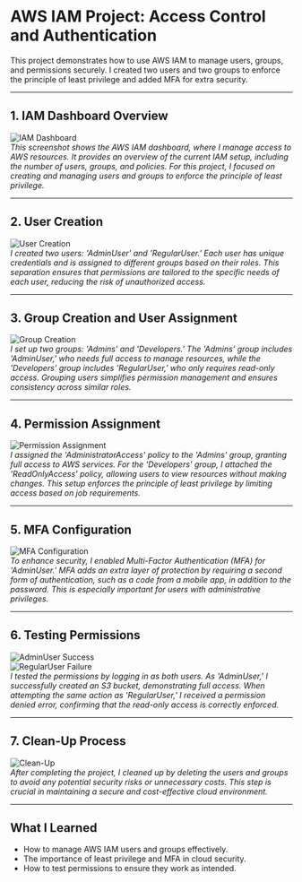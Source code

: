 # AWS IAM Project: Access Control and Authentication

This project demonstrates how to use AWS IAM to manage users, groups, and permissions securely. I created two users and two groups to enforce the principle of least privilege and added MFA for extra security.

---

## 1. IAM Dashboard Overview
![IAM Dashboard](IAM-Dashboard.png)  
*This screenshot shows the AWS IAM dashboard, where I manage access to AWS resources. It provides an overview of the current IAM setup, including the number of users, groups, and policies. For this project, I focused on creating and managing users and groups to enforce the principle of least privilege.*

---

## 2. User Creation
![User Creation](screenshots/user-creation.png)  
*I created two users: 'AdminUser' and 'RegularUser.' Each user has unique credentials and is assigned to different groups based on their roles. This separation ensures that permissions are tailored to the specific needs of each user, reducing the risk of unauthorized access.*

---

## 3. Group Creation and User Assignment
![Group Creation](screenshots/group-creation.png)  
*I set up two groups: 'Admins' and 'Developers.' The 'Admins' group includes 'AdminUser,' who needs full access to manage resources, while the 'Developers' group includes 'RegularUser,' who only requires read-only access. Grouping users simplifies permission management and ensures consistency across similar roles.*

---

## 4. Permission Assignment
![Permission Assignment](screenshots/permission-assignment.png)  
*I assigned the 'AdministratorAccess' policy to the 'Admins' group, granting full access to AWS services. For the 'Developers' group, I attached the 'ReadOnlyAccess' policy, allowing users to view resources without making changes. This setup enforces the principle of least privilege by limiting access based on job requirements.*

---

## 5. MFA Configuration
![MFA Configuration](screenshots/mfa-configuration.png)  
*To enhance security, I enabled Multi-Factor Authentication (MFA) for 'AdminUser.' MFA adds an extra layer of protection by requiring a second form of authentication, such as a code from a mobile app, in addition to the password. This is especially important for users with administrative privileges.*

---

## 6. Testing Permissions
![AdminUser Success](screenshots/admin-success.png)  
![RegularUser Failure](screenshots/regular-failure.png)  
*I tested the permissions by logging in as both users. As 'AdminUser,' I successfully created an S3 bucket, demonstrating full access. When attempting the same action as 'RegularUser,' I received a permission denied error, confirming that the read-only access is correctly enforced.*

---

## 7. Clean-Up Process
![Clean-Up](screenshots/clean-up.png)  
*After completing the project, I cleaned up by deleting the users and groups to avoid any potential security risks or unnecessary costs. This step is crucial in maintaining a secure and cost-effective cloud environment.*

---

## What I Learned
- How to manage AWS IAM users and groups effectively.
- The importance of least privilege and MFA in cloud security.
- How to test permissions to ensure they work as intended.
